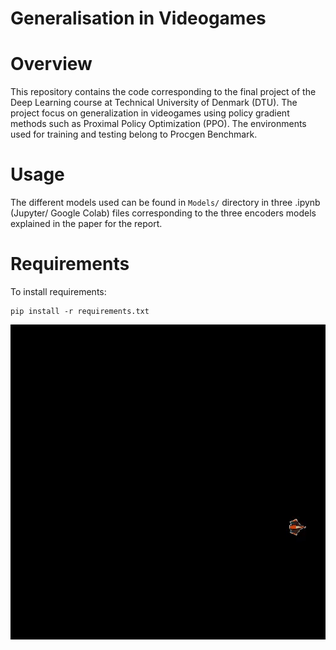 # Generalisation in Videogames
Overview
========

This repository contains the code corresponding to the final project of the Deep Learning course at Technical University of Denmark (DTU). 
The project focus on generalization in videogames using policy gradient methods such as Proximal Policy Optimization (PPO). The environments used for training and testing belong to Procgen Benchmark. 

Usage
=====

The different models used can be found in  `Models/` directory in three .ipynb (Jupyter/ Google Colab) files corresponding to the three encoders models explained in the paper for the report.

Requirements
=====
To install requirements:
```
pip install -r requirements.txt
```

<img src="starpilot.gif"/>
